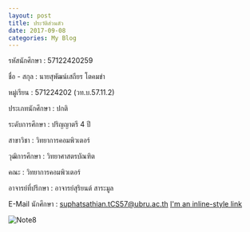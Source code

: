 ```yaml
---
layout: post
title: ประวัติส่วนตัว
date: 2017-09-08 
categories: My Blog
---
```

รหัสนักศึกษา :	 	57122420259
 	 	 
ชื่อ - สกุล :	 	นายสุพัฒน์เสถียร โตคมขำ
 	 	 
หมู่เรียน :	 	571224202 (วท.บ.57.11.2)
 	 	 
ประเภทนักศึกษา :	 	ปกติ
 	 	 
ระดับการศึกษา :	 	ปริญญาตรี 4 ปี
 	 	 
สาขาวิชา :	 	วิทยาการคอมพิวเตอร์
 	 	 
วุฒิการศึกษา :	 	วิทยาศาสตรบัณฑิต
 	 	 
คณะ :	 	วิทยาการคอมพิวเตอร์
 	 	 
อาจารย์ที่ปรึกษา :	 	อาจารย์สุริยนต์ สาระมูล
 	 	 
E-Mail นักศึกษา :	 	suphatsathian.tCS57@ubru.ac.th
[I'm an inline-style link](https://www.google.com)

![Note8](https://scontent.fbkk14-1.fna.fbcdn.net/v/t1.0-9/17264914_1104511869678107_8789636611984356245_n.jpg?oh=9242650cc66c962f144aabecacaae92d&oe=5A16B1E7)
